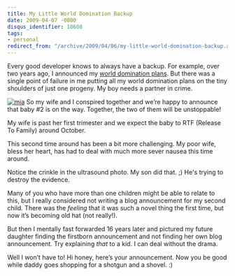```yaml
---
title: My Little World Domination Backup
date: 2009-04-07 -0800
disqus_identifier: 18608
tags:
- personal
redirect_from: "/archive/2009/04/06/my-little-world-domination-backup.aspx/"
---
```


Every good developer knows to always have a backup. For example, over
two years ago, I announced my [world domination
plans](https://haacked.com/archive/2006/11/05/World_Domination_Phase_1_Commenced.aspx "World Domination Plans").
But there was a single point of failure in me putting all my world
domination plans on the tiny shoulders of just one progeny. My boy needs
a partner in crime.

[![mia](https://haacked.com/images/haacked_com/WindowsLiveWriter/MyLittleWorldDominationBackup_11528/mia_thumb.jpg "mia")](https://haacked.com/images/haacked_com/WindowsLiveWriter/MyLittleWorldDominationBackup_11528/mia_2.jpg)
So my wife and I conspired together and we’re happy to announce that
baby \#2 is on the way. Together, the two of them will be unstoppable!

My wife is past her first trimester and we expect the baby to RTF
(Release To Family) around October.

This second time around has been a bit more challenging. My poor wife,
bless her heart, has had to deal with much more sever nausea this time
around.

Notice the crinkle in the ultrasound photo. My son did that. ;) He's
trying to destroy the evidence.

Many of you who have more than one children might be able to relate to
this, but I really considered not writing a blog announcement for my
second child. There was the *feeling* that it was such a novel thing the
first time, but now it’s becoming old hat (not really!).

But then I mentally fast forwarded 16 years later and pictured my future
daughter finding the firstborn announcement and not finding her own blog
announcement. Try explaining *that* to a kid. I can deal without the
drama.

Well I won’t have to! Hi honey, here’s your announcement. Now you be
good while daddy goes shopping for a shotgun and a shovel. :)

